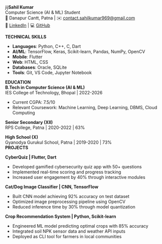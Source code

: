 jij**Sahil Kumar**  
Computer Science (AI & ML) Student  
📍 Danapur Cantt, Patna |
✉️ contact.sahilkumar969@gmail.com  
🔗 [LinkedIn](https://www.linkedin.com/in/sahil-kumar-11731b28a) | 💻 [GitHub](https://github.com/sahilgupta969)

**TECHNICAL SKILLS**  
- **Languages**: Python, C++, C, Dart  
- **AI/ML**: TensorFlow, Keras, Scikit-learn, Pandas, NumPy, OpenCV  
- **Mobile**: Flutter  
- **Web**: HTML, CSS  
- **Databases**: Oracle, SQLite  
- **Tools**: Git, VS Code, Jupyter Notebook  


**EDUCATION**  
**B.Tech in Computer Science (AI & ML)**  
IES College of Technology, Bhopal | 2022-2026  
- Current CGPA: 7.5/10  
- Relevant Coursework: Machine Learning, Deep Learning, DBMS, Cloud Computing  

**Senior Secondary (XII)**  
RPS College, Patna | 2020-2022 | 63%  

**High School (X)**  
Gyanodya Gurukul School, Patna | 2019-2020 | 73%  
**PROJECTS**  

**CyberQuiz | Flutter, Dart**  
- Developed gamified cybersecurity quiz app with 50+ questions  
- Implemented real-time scoring and progress tracking  
- Increased user engagement by 40% through interactive modules  

**Cat/Dog Image Classifier | CNN, TensorFlow**  
- Built CNN model achieving 92% accuracy on test dataset  
- Optimized image preprocessing pipeline using OpenCV  
- Reduced inference time by 30% through model quantization  

**Crop Recommendation System | Python, Scikit-learn**  
- Engineered ML model predicting optimal crops with 85% accuracy  
- Integrated soil NPK sensor data and weather API inputs  
- Deployed as CLI tool for farmers in local communities  
